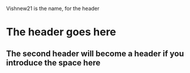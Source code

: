 Vishnew21 is the name, for the header 
# The header goes here
## The second header will become a header if you introduce the space here
